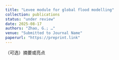 ```yaml
---
title: "Levee module for global flood modelling"
collection: publications
status: "under review"
date: 2025-08-17
authors: "Zhao, G.; …"
venue: "Submitted to Journal Name"
paperurl: "https://preprint.link"
---
```

（可选）摘要或亮点
